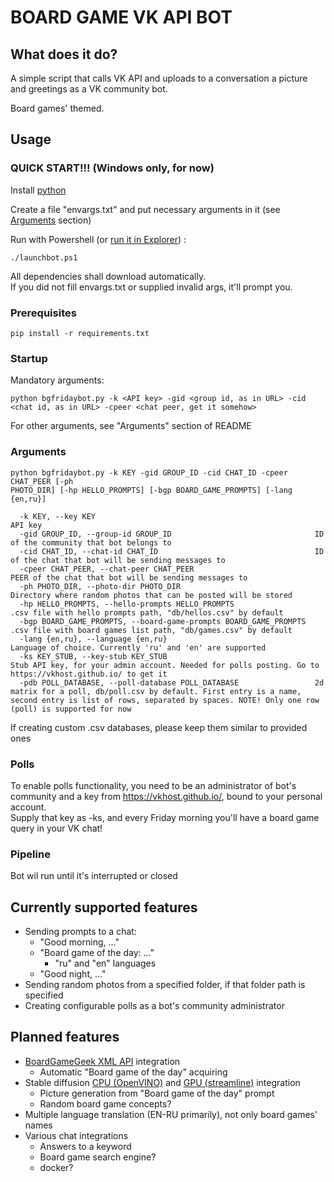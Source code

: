 # BOARD GAME VK API BOT

## What does it do?
A simple script that calls VK API and uploads to a conversation a picture and greetings as a VK community bot.

Board games' themed.

## Usage

### QUICK START!!! (Windows only, for now)
Install [python](https://www.python.org/downloads/)

Create a file "envargs.txt" and put necessary arguments in it (see [Arguments](#arguments) section)

Run with Powershell (or [run it in Explorer](launchbot.ps1)) :
```
./launchbot.ps1
```
All dependencies shall download automatically.     
If you did not fill envargs.txt or supplied invalid args, it'll prompt you.

### Prerequisites 
```
pip install -r requirements.txt
```
### Startup
Mandatory arguments:
```
python bgfridaybot.py -k <API key> -gid <group id, as in URL> -cid <chat id, as in URL> -cpeer <chat peer, get it somehow>
```
For other arguments, see "Arguments" section of README

### Arguments
```
python bgfridaybot.py -k KEY -gid GROUP_ID -cid CHAT_ID -cpeer CHAT_PEER [-ph 
PHOTO_DIR] [-hp HELLO_PROMPTS] [-bgp BOARD_GAME_PROMPTS] [-lang {en,ru}]

  -k KEY, --key KEY                                                 API key
  -gid GROUP_ID, --group-id GROUP_ID                                ID of the community that bot belongs to
  -cid CHAT_ID, --chat-id CHAT_ID                                   ID of the chat that bot will be sending messages to
  -cpeer CHAT_PEER, --chat-peer CHAT_PEER                           PEER of the chat that bot will be sending messages to
  -ph PHOTO_DIR, --photo-dir PHOTO_DIR                              Directory where random photos that can be posted will be stored
  -hp HELLO_PROMPTS, --hello-prompts HELLO_PROMPTS                  .csv file with hello prompts path, "db/hellos.csv" by default
  -bgp BOARD_GAME_PROMPTS, --board-game-prompts BOARD_GAME_PROMPTS  .csv file with board games list path, "db/games.csv" by default
  -lang {en,ru}, --language {en,ru}                                 Language of choice. Currently 'ru' and 'en' are supported
  -ks KEY_STUB, --key-stub KEY_STUB                                 Stub API key, for your admin account. Needed for polls posting. Go to https://vkhost.github.io/ to get it
  -pdb POLL_DATABASE, --poll-database POLL_DATABASE                 2d matrix for a poll, db/poll.csv by default. First entry is a name, second entry is list of rows, separated by spaces. NOTE! Only one row (poll) is supported for now
```

If creating custom .csv databases, please keep them similar to provided ones
### Polls
To enable polls functionality, you need to be an administrator of bot's community and a key from https://vkhost.github.io/, bound to your personal account.  
Supply that key as -ks, and every Friday morning you'll have a board game query in your VK chat!


### Pipeline
Bot wil run until it's interrupted or closed

## Currently supported features
- Sending prompts to a chat:
  - "Good morning, ..."
  - "Board game of the day: ..." 
    - "ru" and "en" languages
  - "Good night, ..."
- Sending random photos from a specified folder, if that folder path is specified
- Creating configurable polls as a bot's community administrator

## Planned features
- [BoardGameGeek XML API](https://boardgamegeek.com/wiki/page/BGG_XML_API#) integration
  - Automatic "Board game of the day" acquiring
- Stable diffusion [CPU (OpenVINO)](https://github.com/bes-dev/stable_diffusion.openvino) and [GPU (streamline)](https://github.com/CompVis/stable-diffusion) integration 
  - Picture generation from "Board game of the day" prompt
  - Random board game concepts?
- Multiple language translation (EN-RU primarily), not only board games' names
- Various chat integrations
  - Answers to a keyword
  - Board game search engine?
  - docker?